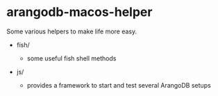 # arangodb-macos-helper

Some various helpers to make life more easy.

* fish/
  * some useful fish shell methods 

* js/
  * provides a framework to start and test several ArangoDB setups
